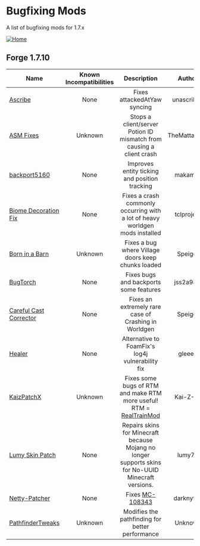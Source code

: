 # Bugfixing Mods

A list of bugfixing mods for 1.7.x

[![Home](https://i.imgur.com/zGuelkW.png)](/README.md)

## Forge 1.7.10

| Name | Known Incompatibilities | Description | Author | Bugfixing | [Label](/README.md#labels) |
| --- | :---: | :---: | :---: | :---: | :---: |
| [Ascribe](https://www.curseforge.com/minecraft/mc-mods/ascribe) | None | Fixes attackedAtYaw syncing | unascribed | Server | None |
| [ASM Fixes](https://www.curseforge.com/minecraft/mc-mods/asm-fixes-j-a-f-m) | Unknown | Stops a client/server Potion ID mismatch from causing a client crash | TheMattaBase | Both | Incompatible (7) |
| [backport5160](https://github.com/makamys/minecraft-backport5160/tree/fix-ssp-stutter-release) | None | Improves entity ticking and position tracking | makamys | Both | None |
| [Biome Decoration Fix](https://www.curseforge.com/minecraft/mc-mods/biome-decoration-fix) | None | Fixes a crash commonly occurring with a lot of heavy worldgen mods installed | tclproject | Both | None |
| [Born in a Barn](https://www.curseforge.com/minecraft/mc-mods/born-in-a-barn) | Unknown | Fixes a bug where Village doors keep chunks loaded | Speiger | Server | None |
| [BugTorch](https://github.com/jss2a98aj/BugTorch) | None | Fixes bugs and backports some features | jss2a98aj | Both | None |
| [Careful Cast Corrector](https://www.curseforge.com/minecraft/mc-mods/careful-cast-corrector-ccc) | None | Fixes an extremely rare case of Crashing in Worldgen | Speiger | Both | None |
| [Healer](https://www.curseforge.com/minecraft/mc-mods/healer) | None | Alternative to FoamFix's log4j vulnerability fix | gleee8 | Both | None |
| [KaizPatchX](https://github.com/Kai-Z-JP/KaizPatchX) | Unknown | Fixes some bugs of RTM and make RTM more useful! RTM = [RealTrainMod](https://www.curseforge.com/minecraft/mc-mods/realtrainmod) | Kai-Z-JP | Both | None |
| [Lumy Skin Patch](https://www.curseforge.com/minecraft/mc-mods/lumy-skin-patch) | None | Repairs skins for Minecraft because Mojang no longer supports skins for No-UUID Minecraft versions. | lumy79 | Client | None |
| [Netty-Patcher](https://github.com/draknyte1/Netty-Patcher) | None | Fixes [MC-108343](https://bugs.mojang.com/browse/MC-108343) | darknyte1 | Client | None |
| [PathfinderTweaks](https://github.com/HostileNetworks/OBSOLETE-ReignModpack/blob/master/mods/PathfinderTweaks-1.7.10-1.0.13.jar) | Unknown | Modifies the pathfinding for better performance | Unknown | Server | None |
